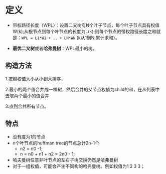 # 定义

- 带权路径长度（WPL）：设置二叉树有N个叶子节点，每个叶子节点具有权值W(k);从根节点到每个叶节点的长度为L(k);则每个节点的带权路径长度之和就是：```WPL = L1*W1 + .. + LN*WN``` (k从1到N,累计求和）。

- **最优二叉树**或者**哈弗曼树**：WPL最小的树。

## 构造方法

1.按照权值大小从小到大排序，

2.最小的两个值合并成一棵树，然后合并的父节点权值为child的和，在从列表中去取两个最小的值合并

3.直到合并所有节点。

## 特点

- 没有度为1的节点
- n个叶节点的huffman tree的节点总计2n-1个
  - n2 = n0 -1;
  - n = n0 + n1 + n2 = 2n0 - 1;
- 哈夫曼树任意非叶节点的左右子树交换仍然是哈弗曼树
- 对于一组权值，可能会产生不同构的哈弗曼树。例如权值为1 2 3 3；
